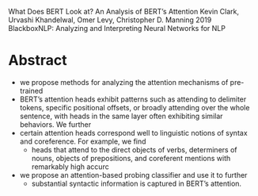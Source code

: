 What Does BERT Look at? An Analysis of BERT’s Attention
Kevin Clark, Urvashi Khandelwal, Omer Levy, Christopher D. Manning
2019 BlackboxNLP: Analyzing and Interpreting Neural Networks for NLP

# Abstract

* we propose methods for analyzing the attention mechanisms of pre-trained
* BERT’s attention heads exhibit patterns such as attending to delimiter tokens,
  specific positional offsets, or broadly attending over the whole sentence,
  with heads in the same layer often exhibiting similar behaviors.  We further
* certain attention heads correspond well to linguistic notions of syntax and
  coreference. For example, we find
  * heads that attend to the direct objects of verbs, determiners of nouns,
    objects of prepositions, and coreferent mentions with remarkably high accurc
* we propose an attention-based probing classifier and use it to further
  * substantial syntactic information is captured in BERT’s attention.
